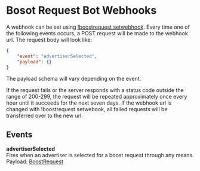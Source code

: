# Bosot Request Bot Webhooks

A webhook can be set using [!boostrequest setwebhook](/boost-request-bot/discord/boost-request.md?id=webhooks). Every time one of the following events occurs, a POST request will be made to the webhook url. The request body will look like:
```json
{
	"event": "advertiserSelected",
	"payload": {}
}
```
The payload schema will vary depending on the event.

If the request fails or the server responds with a status code outside the range of 200-299, the request will be repeated approximately once every hour until it succeeds for the next seven days. If the webhook url is changed with !boostrequest setwebook, all failed requests will be transferred over to the new url.

## Events
**advertiserSelected**  
Fires when an advertiser is selected for a boost request through any means.  
Payload: [BoostRequest](/boost-request-bot/docs/Models/BoostRequest.md)
